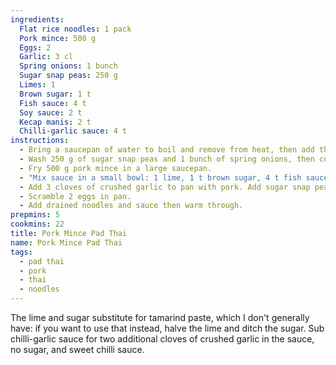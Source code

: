```yaml
---
ingredients:
  Flat rice noodles: 1 pack
  Pork mince: 500 g
  Eggs: 2
  Garlic: 3 cl
  Spring onions: 1 bunch
  Sugar snap peas: 250 g
  Limes: 1
  Brown sugar: 1 t
  Fish sauce: 4 t
  Soy sauce: 2 t
  Kecap manis: 2 t
  Chilli-garlic sauce: 4 t
instructions:
  - Bring a saucepan of water to boil and remove from heat, then add the pack of rice noodles. Follow the packet directions, but undercook slightly by a few minutes.
  - Wash 250 g of sugar snap peas and 1 bunch of spring onions, then cut crosswise into 1 cm pieces.
  - Fry 500 g pork mince in a large saucepan.
  - "Mix sauce in a small bowl: 1 lime, 1 t brown sugar, 4 t fish sauce, 2 t soy sauce, 2 t kecap manis, and 4 t chilli-garlic sauce."
  - Add 3 cloves of crushed garlic to pan with pork. Add sugar snap peas and spring onions and fry to soften.
  - Scramble 2 eggs in pan.
  - Add drained noodles and sauce then warm through.
prepmins: 5
cookmins: 22
title: Pork Mince Pad Thai
name: Pork Mince Pad Thai
tags:
  - pad thai
  - pork
  - thai
  - noodles
---
```


The lime and sugar substitute for tamarind paste, which I don't generally have: if you want to use that instead, halve the lime and ditch the sugar.
Sub chilli-garlic sauce for two additional cloves of crushed garlic in the sauce, no sugar, and sweet chilli sauce.

